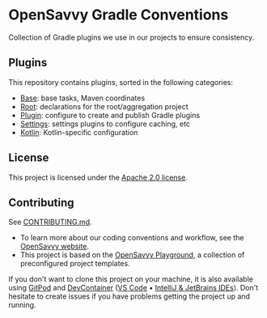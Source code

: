 # OpenSavvy Gradle Conventions

Collection of Gradle plugins we use in our projects to ensure consistency.

## Plugins

This repository contains plugins, sorted in the following categories:

- [Base](base): base tasks, Maven coordinates
- [Root](root): declarations for the root/aggregation project
- [Plugin](plugin): configure to create and publish Gradle plugins
- [Settings](settings): settings plugins to configure caching, etc
- [Kotlin](kotlin): Kotlin-specific configuration

## License

This project is licensed under the [Apache 2.0 license](LICENSE).

## Contributing

See [CONTRIBUTING.md](CONTRIBUTING.md).
- To learn more about our coding conventions and workflow, see the [OpenSavvy website](https://opensavvy.dev/open-source/index.html).
- This project is based on the [OpenSavvy Playground](docs/playground/README.md), a collection of preconfigured project templates.

If you don't want to clone this project on your machine, it is also available using [GitPod](https://www.gitpod.io/) and [DevContainer](https://containers.dev/) ([VS Code](https://code.visualstudio.com/docs/devcontainers/containers) • [IntelliJ & JetBrains IDEs](https://www.jetbrains.com/help/idea/connect-to-devcontainer.html)). Don't hesitate to create issues if you have problems getting the project up and running.
